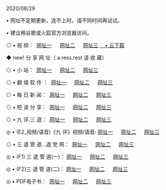 <p>2020/08/29
<p>• 网址不定期更新，连不上时，请不同时间再试试。
<p>• 建议用谷歌或火狐官方浏览器访问。
<p>◎ • 视 频： 
<a href="http://pcn.hdfmradio.com/" target="_blank">网址一</a> 　 
<a href="http://pan.hdfmradio.com/" target="_blank">网址二</a> 　 
<a href="http://pbn.hdfmradio.com/s.html" target="_blank">网址三</a>
<a href="https://disk.yandex.ru/d/wIUK0uxc3Gk4Ng" target="_blank">　• 云下载 </a></p>
<p>◆ new! 分 享 网 址（ a.ress.rest	请 收 藏）</p>

<p>◎ • 小 站：  
<a href="http://pcn.hdfmradio.com/f.html" target="_blank">网址一</a> 　 
<a href="http://pan.hdfmradio.com/h.html" target="_blank">网址二</a> 　 
<a href="http://pbn.hdfmradio.com/k/" target="_blank">网址三</a></p>
<p>◎ • 翻 墙 软 件 ：  
<a href="http://pcn.hdfmradio.com/ff/" target="_blank">网址一</a> 　 
<a href="http://pan.hdfmradio.com/s/read/a1_nd.html" target="_blank">网址二</a> 　 
<a href="http://pbn.hdfmradio.com/ff/index.html" target="_blank">网址三</a></p>
<p>◎ • 每 日 新 闻：  
<a href="http://pcn.hdfmradio.com/day/" target="_blank">网址一</a> 　 
<a href="http://pan.hdfmradio.com/day/" target="_blank">网址二</a> 　 
<a href="http://pbn.hdfmradio.com/day/index.html" target="_blank">网址三</a></p>
<p>◎ • 短 波 分 享：  
<a href="http://pcn.hdfmradio.com/h/" target="_blank">网址一</a> 　 
<a href="http://pbn.hdfmradio.com/h/" target="_blank">网址二</a> 　 
<a href="http://pan.hdfmradio.com/h/index.html" target="_blank">网址三</a></p>
<p>◎ • 九 评.三 退：  
<a href="http://pcn.hdfmradio.com/t/" target="_blank">网址一</a> 　 
<a href="http://pan.hdfmradio.com/v2/index.html" target="_blank">网址二</a> 　 
<a href="http://pbn.hdfmradio.com/tt/index.html" target="_blank">网址三</a> 　</p>
<p>◎ • (E2_视频/语音)《九 评》视频/语音: 
<a href="http://pan.hdfmradio.com/7738.html" target="_blank">网址一</a> 　 
<a href="http://pcn.hdfmradio.com/7614.html" target="_blank">网址二</a> 　 
<a href="http://pbn.hdfmradio.com/7633.html" target="_blank">网址三</a></p>
<p>◎ • 三 退 管 道...退 党 网：  
<a href="http://pcn.hdfmradio.com/go/td1.html" target="_blank">网址一</a> 　 
<a href="http://pan.hdfmradio.com/go/td2.html" target="_blank">网址二</a> 　 
<a href="http://pbn.hdfmradio.com/go/td3.html" target="_blank">网址三</a></p>
<p>◎ • (F1) 三 退 管 道(一)： 
<a href="http://pcn.hdfmradio.com/dd/" target="_blank">网址一</a> 　 
<a href="http://pan.hdfmradio.com/s/read/a1_tdx.html" target="_blank">网址二</a> 　 
<a href="http://pbn.hdfmradio.com/dd/" target="_blank">网址三</a></p>
<p>◎ • (F2)三 退 管 道(二)： 
<a href="http://pan.hdfmradio.com/d/" target="_blank">网址一</a> 　 
<a href="http://pcn.hdfmradio.com/d/index.html" target="_blank">网址二</a> 　 
<a href="http://pbn.hdfmradio.com/d/" target="_blank">网址三</a></p>
<p>◎ • PDF电子书：  
<a href="http://pcn.hdfmradio.com/p/" target="_blank">网址一</a> 　 
<a href="http://pan.hdfmradio.com/p/index.html" target="_blank">网址二</a> 　 
<a href="http://pbn.hdfmradio.com/p/" target="_blank">网址三</a></p>
